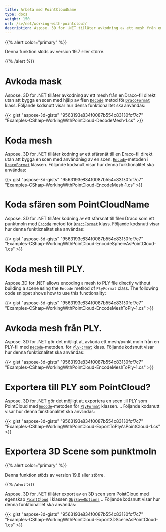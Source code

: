 ```yaml
---
title: Arbeta med PointCloudName
type: docs
weight: 150
url: /sv/net/working-with-pointcloud/
description: Aspose. 3D for .NET tillåter avkodning av ett mesh från en Draco-fil direkt utan att bygga en scen med hjälp av filen Avkoda metod för DracoFormat klassen.
---
```

{{% alert color="primary" %}} 

Denna funktion stöds av version 19.7 eller större.

{{% /alert %}} 
#  **Avkoda mask**
Aspose. 3D for .NET tillåter avkodning av ett mesh från en Draco-fil direkt utan att bygga en scen med hjälp av filen [`Decode`](https://reference.aspose.com/net/3d/aspose.threed.formats.dracoformat/decode/methods/1) metod för [`DracoFormat`](https://reference.aspose.com/net/3d/aspose.threed.formats/dracoformat) klass. Följande kodsnutt visar hur denna funktionalitet ska användas:



{{< gist "aspose-3d-gists" "9563193e834f0087b554c83130fcf7c7" "Examples-CSharp-WorkingWithPointCloud-DecodeMesh-1.cs" >}}
#  **Koda mesh**
Aspose. 3D for .NET tillåter kodning av ett sfärsnät till en Draco-fil direkt utan att bygga en scen med användning av en scen. [`Encode`](https://reference.aspose.com/net/3d/aspose.threed.formats.dracoformat/encode/methods/2)-metoden i [`DracoFormat`](https://reference.aspose.com/net/3d/aspose.threed.formats/dracoformat) klassen. Följande kodsnutt visar hur denna funktionalitet ska användas:



{{< gist "aspose-3d-gists" "9563193e834f0087b554c83130fcf7c7" "Examples-CSharp-WorkingWithPointCloud-EncodeMesh-1.cs" >}}
#  **Koda sfären som PointCloudName**
Aspose. 3D for .NET tillåter kodning av ett sfärsnät till filen Draco som ett punktmoln med [`Encode`](https://reference.aspose.com/net/3d/aspose.threed.formats.dracoformat/encode/methods/2) metod för [`DracoFormat`](https://reference.aspose.com/net/3d/aspose.threed.formats/dracoformat) klass. Följande kodsnutt visar hur denna funktionalitet ska användas:



{{< gist "aspose-3d-gists" "9563193e834f0087b554c83130fcf7c7" "Examples-CSharp-WorkingWithPointCloud-EncodeSphereAsPointCloud-1.cs" >}}
#  **Koda mesh till PLY.**
Aspose.3D for .NET allows encoding a mesh to PLY file directly without building a scene using the [`Encode`](https://reference.aspose.com/net/3d/aspose.threed.formats.plyformat/encode/methods/1) method of [`PlyFormat`](https://reference.aspose.com/net/3d/aspose.threed.formats/plyformat) class. The following code snippet shows how to use this functionality:



{{< gist "aspose-3d-gists" "9563193e834f0087b554c83130fcf7c7" "Examples-CSharp-WorkingWithPointCloud-EncodeMeshToPly-1.cs" >}}
#  **Avkoda mesh från PLY.**
Aspose. 3D for .NET gör det möjligt att avkoda ett mesh/punkt moln från en PLY-fil med [`Decode`](https://reference.aspose.com/net/3d/aspose.threed.formats.plyformat/decode/methods/1)-metoden. för [`PlyFormat`](https://reference.aspose.com/net/3d/aspose.threed.formats/plyformat) klass. Följande kodsnutt visar hur denna funktionalitet ska användas:



{{< gist "aspose-3d-gists" "9563193e834f0087b554c83130fcf7c7" "Examples-CSharp-WorkingWithPointCloud-EncodeMeshToPly-1.cs" >}}
#  **Exportera till PLY som PointCloud?**
Aspose. 3D for .NET gör det möjligt att exportera en scen till PLY som PointCloud med [`Encode`](https://reference.aspose.com/net/3d/aspose.threed.formats.plyformat/encode/methods/1)-metoden för [`PlyFormat`](https://reference.aspose.com/net/3d/aspose.threed.formats/plyformat) klassen. .. Följande kodsnutt visar hur denna funktionalitet ska användas:



{{< gist "aspose-3d-gists" "9563193e834f0087b554c83130fcf7c7" "Examples-CSharp-WorkingWithPointCloud-ExportToPlyAsPointCloud-1.cs" >}}
#  **Exportera 3D Scene som punktmoln**
{{% alert color="primary" %}} 

Denna funktion stöds av version 19.8 eller större.

{{% /alert %}} 

Aspose. 3D for .NET tillåter export av en 3D scen som PointCloud med egenskap [`PointCloud`](https://reference.aspose.com/net/3d/aspose.threed.formats/objsaveoptions/properties/pointcloud) i klassen [`ObjSaveOptions`](https://reference.aspose.com/net/3d/aspose.threed.formats/objsaveoptions) .. Följande kodsnutt visar hur denna funktionalitet ska användas:

{{< gist "aspose-3d-gists" "9563193e834f0087b554c83130fcf7c7" "Examples-CSharp-WorkingWithPointCloud-Export3DSceneAsPointCloud-1.cs" >}}
